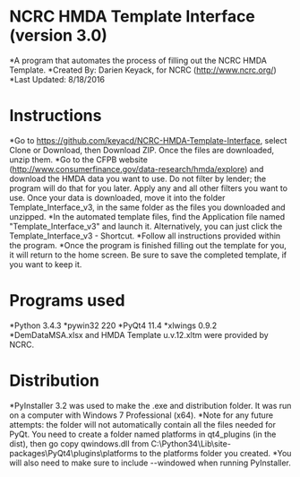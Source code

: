 # NCRC HMDA Template Interface (version 3.0)
*A program that automates the process of filling out the NCRC HMDA Template.
*Created By: Darien Keyack, for NCRC (http://www.ncrc.org/)
*Last Updated: 8/18/2016
# Instructions
*Go to https://github.com/keyacd/NCRC-HMDA-Template-Interface, select Clone or Download, then Download ZIP. Once the files are downloaded, unzip them.
*Go to the CFPB website (http://www.consumerfinance.gov/data-research/hmda/explore) and download the HMDA data you want to use. Do not filter by lender; the program will do that for you later. Apply any and all other filters you want to use. Once your data is downloaded, move it into the folder Template_Interface_v3, in the same folder as the files you downloaded and unzipped.
*In the automated template files, find the Application file named "Template_Interface_v3" and launch it. Alternatively, you can just click the Template_Interface_v3 - Shortcut.
*Follow all instructions provided within the program.
*Once the program is finished filling out the template for you, it will return to the home screen. Be sure to save the completed template, if you want to keep it.
# Programs used
*Python 3.4.3
*pywin32 220
*PyQt4 11.4
*xlwings 0.9.2
*DemDataMSA.xlsx and HMDA Template u.v.12.xltm were provided by NCRC.
# Distribution
*PyInstaller 3.2 was used to make the .exe and distribution folder. It was run on a computer with Windows 7 Professional (x64).
*Note for any future attempts: the folder will not automatically contain all the files needed for PyQt. You need to create a folder named platforms in qt4_plugins (in the dist), then go copy qwindows.dll from C:\Python34\Lib\site-packages\PyQt4\plugins\platforms to the platforms folder you created.
*You will also need to make sure to include --windowed when running PyInstaller.

